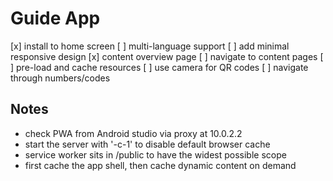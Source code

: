 # Guide App

[x] install to home screen
[ ] multi-language support
[ ] add minimal responsive design
[x] content overview page
[ ] navigate to content pages
[ ] pre-load and cache resources
[ ] use camera for QR codes
[ ] navigate through numbers/codes



## Notes

- check PWA from Android studio via proxy at 10.0.2.2
- start the server with '-c-1' to disable default browser cache
- service worker sits in /public to have the widest possible scope
- first cache the app shell, then cache dynamic content on demand
